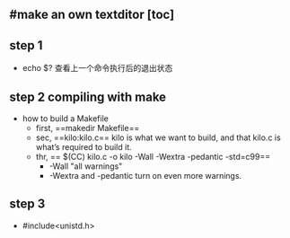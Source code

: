 #make an own textditor 
[toc]
------
## step 1
- echo $?   查看上一个命令执行后的退出状态

## step 2 compiling with make
- how to build a Makefile
	- first, ==makedir Makefile==
	- sec, ==kilo:kilo.c== kilo is what we want to build, and that kilo.c is what’s required to build it.
	- thr, ==    $(CC) kilo.c -o kilo -Wall -Wextra -pedantic -std=c99==
		- -Wall "all warnings"
		- -Wextra and -pedantic turn on even more warnings.

## step 3
- #include<unistd.h>
